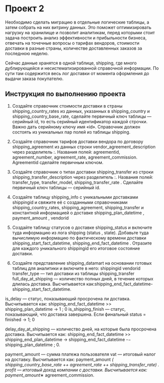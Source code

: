 # Проект 2


Необходимо сделать миграцию в отдельные логические таблицы, а затем собрать на них витрину данных. 
Это поможет оптимизировать нагрузку на хранилище и позволит аналитикам, 
перед которыми стоит задача построить анализ эффективности и прибыльности бизнеса, 
отвечать на точечные вопросы о тарифах вендоров, стоимости доставки в разные страны, 
количестве доставленных заказов за последнюю неделю.

Сейчас данные хранятся в одной таблице, shipping, где много дублирующейся и несистематизированной справочной информации. По сути там содержится весь лог доставки от момента оформления до выдачи заказа покупателю.

## Инструкция по выполнению проекта

1. Создайте справочник стоимости доставки в страны shipping_country_rates из данных, 
   указанных в shipping_country и shipping_country_base_rate, сделайте первичный ключ таблицы — серийный id, то есть серийный идентификатор каждой строчки. Важно дать серийному ключу имя «id». Справочник должен состоять из уникальных пар полей из таблицы shipping.

2. Создайте справочник тарифов доставки вендора по договору shipping_agreement из данных строки vendor_agreement_description через разделитель :.
Названия полей:
agreementid,
agreement_number,
agreement_rate,
agreement_commission.
Agreementid сделайте первичным ключом.
   
3. Создайте справочник о типах доставки shipping_transfer из строки shipping_transfer_description через разделитель :.
Названия полей:
transfer_type,
transfer_model,
shipping_transfer_rate .
Сделайте первичный ключ таблицы — серийный id.
   
4. Создайте таблицу shipping_info с уникальными доставками shippingid и свяжите её с созданными справочниками shipping_country_rates, 
   shipping_agreement, shipping_transfer и константной информацией о доставке shipping_plan_datetime , payment_amount , vendorid
   

5. Создайте таблицу статусов о доставке shipping_status и включите туда информацию из лога shipping (status , state). 
   Добавьте туда вычислимую информацию по фактическому времени доставки shipping_start_fact_datetime, 
   shipping_end_fact_datetime . 
   Отразите для каждого уникального shippingid его итоговое состояние доставки.
   
6. Создайте представление shipping_datamart на основании готовых таблиц для аналитики и включите в него:
shippingid
vendorid
transfer_type — тип доставки из таблицы shipping_transfer
full_day_at_shipping — количество полных дней, в течение которых длилась доставка. Высчитывается как:shipping_end_fact_datetime-shipping_start_fact_datetime.

is_delay — статус, показывающий просрочена ли доставка. Высчитывается как: shipping_end_fact_datetime >> shipping_plan_datetime → 1 ; 0
is_shipping_finish — статус, показывающий, что доставка завершена. Если финальный status = finished → 1; 0

delay_day_at_shipping — количество дней, на которые была просрочена доставка. Высчитыается как: shipping_end_fact_datetime >> shipping_end_plan_datetime → shipping_end_fact_datetime -− shipping_plan_datetime ; 0.

payment_amount — сумма платежа пользователя
vat — итоговый налог на доставку. Высчитывается как: payment_amount *( shipping_country_base_rate ++ agreement_rate ++ shipping_transfer_rate) .
profit — итоговый доход компании с доставки. Высчитывается как: payment_amount*∗ agreement_commission.

